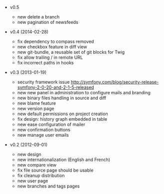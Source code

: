* v0.5

  * new delete a branch
  * new pagination of newsfeeds

* v0.4 (2014-02-28)

  * fix dependency to compass removed
  * new checkbox feature in diff view
  * new git-bundle, a reusable set of git blocks for Twig
  * fix allow trailing / in remote URL
  * fix incorrect paths in hooks

* v0.3 (2013-01-19)

  * security framework issue http://symfony.com/blog/security-release-symfony-2-0-20-and-2-1-5-released
  * new new panel in administration to configure mails and branding
  * new binary files handling in source and diff
  * new blame feature
  * new version page
  * new default permissions on project creation
  * fix design: history graph embedded in table
  * new ease configuration of mailer
  * new confirmation buttons
  * new manage user emails

* v0.2 (2012-09-01)

  * new design
  * new internationalization (English and French)
  * new compare view
  * fix file source page should be usable
  * fix cleanup distribution
  * new user page
  * new branches and tags pages
